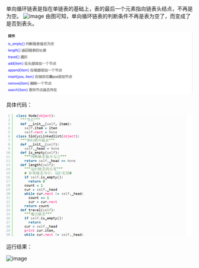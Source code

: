 单向循环链表是指在单链表的基础上，表的最后一个元素指向链表头结点，不再是为空。
![image](https://github.com/user-attachments/assets/d89986a5-36f5-4cd9-a0ac-41ea59c6c2b6)
由图可知，单向循环链表的判断条件不再是表为空了，而变成了是否到表头。

![image](https://github.com/11024153/HomeWork/blob/main/image.png)

具体代码：

![image](https://github.com/11024153/HomeWork/blob/main/image1.png)

运行结果：

![image](https://img.jbzj.com/file_images/article/201711/20171110121942437.png?20171010121954)

